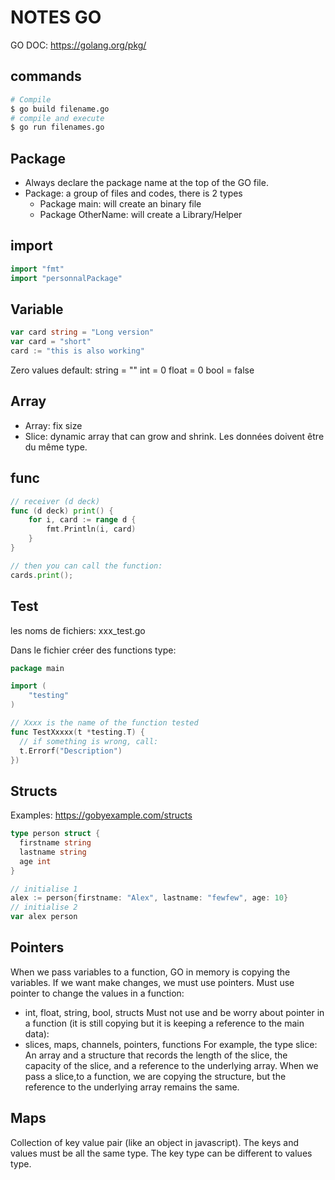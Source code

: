 # NOTES GO

GO DOC: https://golang.org/pkg/

## commands
```bash
# Compile
$ go build filename.go
# compile and execute
$ go run filenames.go
```

## Package

- Always declare the package name at the top of the GO file.
- Package: a group of files and codes, there is 2 types
  - Package main: will create an binary file
  - Package OtherName: will create a Library/Helper

## import

```go
import "fmt"
import "personnalPackage"
```

## Variable

```go
var card string = "Long version"
var card = "short"
card := "this is also working"
```

Zero values default:
string = ""
int = 0
float = 0
bool = false

## Array

- Array: fix size
- Slice: dynamic array that can grow and shrink. Les données doivent être du même type.

## func

```go
// receiver (d deck)
func (d deck) print() {
	for i, card := range d {
		fmt.Println(i, card)
	}
}

// then you can call the function:
cards.print();
```

## Test

les noms de fichiers:
xxx_test.go

Dans le fichier créer des functions type:

```go
package main

import (
	"testing"
)

// Xxxx is the name of the function tested
func TestXxxxx(t *testing.T) {
  // if something is wrong, call:
  t.Errorf("Description")
})
```

## Structs

Examples: https://gobyexample.com/structs

```go
type person struct {
  firstname string
  lastname string
  age int
}

// initialise 1
alex := person{firstname: "Alex", lastname: "fewfew", age: 10}
// initialise 2
var alex person
```

## Pointers

When we pass variables to a function, GO in memory is copying the variables. If we want make changes, we must use pointers.
Must use pointer to change the values in a function:
- int, float, string, bool, structs
Must not use and be worry about pointer in a function (it is still copying but it is keeping a reference to the main data):
- slices, maps, channels, pointers, functions
For example, the type slice: An array and a structure that records the length of the slice, the capacity of the slice, and a reference to the underlying array. When we pass a slice,to a function, we are copying the structure, but the reference to the underlying array remains the same.

## Maps

Collection of key value pair (like an object in javascript).
The keys and values must be all the same type.
The key type can be different to values type.
